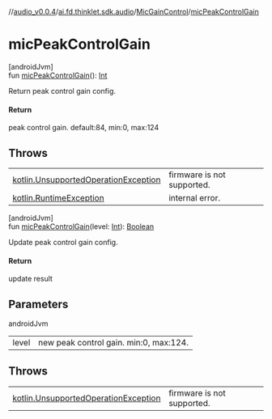 //[audio_v0.0.4](../../../index.md)/[ai.fd.thinklet.sdk.audio](../index.md)/[MicGainControl](index.md)/[micPeakControlGain](mic-peak-control-gain.md)

# micPeakControlGain

[androidJvm]\
fun [micPeakControlGain](mic-peak-control-gain.md)(): [Int](https://kotlinlang.org/api/latest/jvm/stdlib/kotlin/-int/index.html)

Return peak control gain config.

#### Return

peak control gain. default:84, min:0, max:124

## Throws

| | |
|---|---|
| [kotlin.UnsupportedOperationException](https://kotlinlang.org/api/latest/jvm/stdlib/kotlin/-unsupported-operation-exception/index.html) | firmware is not supported. |
| [kotlin.RuntimeException](https://kotlinlang.org/api/latest/jvm/stdlib/kotlin/-runtime-exception/index.html) | internal error. |

[androidJvm]\
fun [micPeakControlGain](mic-peak-control-gain.md)(level: [Int](https://kotlinlang.org/api/latest/jvm/stdlib/kotlin/-int/index.html)): [Boolean](https://kotlinlang.org/api/latest/jvm/stdlib/kotlin/-boolean/index.html)

Update peak control gain config.

#### Return

update result

## Parameters

androidJvm

| | |
|---|---|
| level | new peak control gain.  min:0, max:124. |

## Throws

| | |
|---|---|
| [kotlin.UnsupportedOperationException](https://kotlinlang.org/api/latest/jvm/stdlib/kotlin/-unsupported-operation-exception/index.html) | firmware is not supported. |
